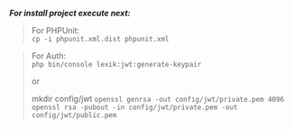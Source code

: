 ***For install project execute next:***

> For PHPUnit:\
> ```cp -i phpunit.xml.dist phpunit.xml```

> For Auth:\
> ```php bin/console lexik:jwt:generate-keypair```
>
> or
>
> mkdir config/jwt
> ```openssl genrsa -out config/jwt/private.pem 4096``` \
> ```openssl rsa -pubout -in config/jwt/private.pem -out config/jwt/public.pem```
